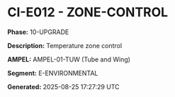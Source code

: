 # CI-E012 - ZONE-CONTROL

**Phase:** 10-UPGRADE

**Description:** Temperature zone control

**AMPEL:** AMPEL-01-TUW (Tube and Wing)

**Segment:** E-ENVIRONMENTAL

**Generated:** 2025-08-25 17:27:29 UTC
